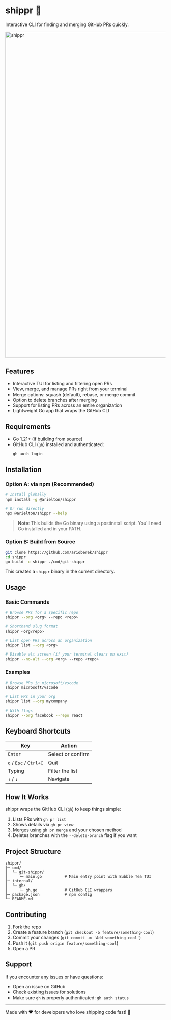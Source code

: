 # shippr 🚢

Interactive CLI for finding and merging GitHub PRs quickly.

<img width="1024" height="1024" alt="shippr" src="https://github.com/user-attachments/assets/88ae292a-b06f-41ce-9741-de991650ef1d" />

## Features

- Interactive TUI for listing and filtering open PRs
- View, merge, and manage PRs right from your terminal
- Merge options: squash (default), rebase, or merge commit
- Option to delete branches after merging
- Support for listing PRs across an entire organization
- Lightweight Go app that wraps the GitHub CLI

## Requirements

- Go 1.21+ (if building from source)
- GitHub CLI (`gh`) installed and authenticated:
  ```bash
  gh auth login
  ```

## Installation

### Option A: via npm (Recommended)

```bash
# Install globally
npm install -g @arielton/shippr

# Or run directly
npx @arielton/shippr --help
```

> **Note**: This builds the Go binary using a postinstall script. You'll need Go installed and in your PATH.

### Option B: Build from Source

```bash
git clone https://github.com/arioberek/shippr
cd shippr
go build -o shippr ./cmd/git-shippr
```

This creates a `shippr` binary in the current directory.

## Usage

### Basic Commands

```bash
# Browse PRs for a specific repo
shippr --org <org> --repo <repo>

# Shorthand slug format
shippr <org/repo>

# List open PRs across an organization
shippr list --org <org>

# Disable alt screen (if your terminal clears on exit)
shippr --no-alt --org <org> --repo <repo>
```

### Examples

```bash
# Browse PRs in microsoft/vscode
shippr microsoft/vscode

# List PRs in your org
shippr list --org mycompany

# With flags
shippr --org facebook --repo react
```

## Keyboard Shortcuts

| Key | Action |
|-----|--------|
| `Enter` | Select or confirm |
| `q` / `Esc` / `Ctrl+C` | Quit |
| Typing | Filter the list |
| `↑` / `↓` | Navigate |

## How It Works

shippr wraps the GitHub CLI (`gh`) to keep things simple:

1. Lists PRs with `gh pr list`
2. Shows details via `gh pr view`
3. Merges using `gh pr merge` and your chosen method
4. Deletes branches with the `--delete-branch` flag if you want

## Project Structure

```text
shippr/
├─ cmd/
│  └─ git-shippr/
│     └─ main.go          # Main entry point with Bubble Tea TUI
├─ internal/
│  └─ gh/
│     └─ gh.go            # GitHub CLI wrappers
├─ package.json           # npm config
└─ README.md
```

## Contributing

1. Fork the repo
2. Create a feature branch (`git checkout -b feature/something-cool`)
3. Commit your changes (`git commit -m 'Add something cool'`)
4. Push it (`git push origin feature/something-cool`)
5. Open a PR

## Support

If you encounter any issues or have questions:
- Open an issue on GitHub
- Check existing issues for solutions
- Make sure `gh` is properly authenticated: `gh auth status`

---

Made with ❤️ for developers who love shipping code fast! 🚀
